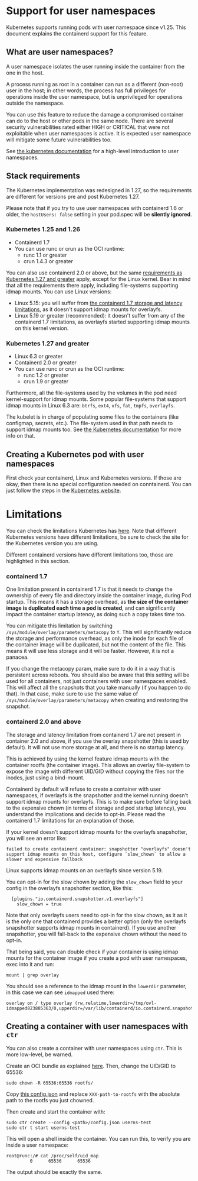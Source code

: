 # Support for user namespaces

Kubernetes supports running pods with user namespace since v1.25. This document explains the
containerd support for this feature.

## What are user namespaces?

A user namespace isolates the user running inside the container from the one in the host.

A process running as root in a container can run as a different (non-root) user in the host; in
other words, the process has full privileges for operations inside the user namespace, but is
unprivileged for operations outside the namespace.

You can use this feature to reduce the damage a compromised container can do to the host or other
pods in the same node. There are several security vulnerabilities rated either HIGH or CRITICAL that
were not exploitable when user namespaces is active. It is expected user namespace will mitigate
some future vulnerabilities too.

See [the kubernetes documentation][kube-intro] for a high-level introduction to
user namespaces.

[kube-intro]: https://kubernetes.io/docs/concepts/workloads/pods/user-namespaces/#introduction

## Stack requirements

The Kubernetes implementation was redesigned in 1.27, so the requirements are different for versions
pre and post Kubernetes 1.27.

Please note that if you try to use user namespaces with containerd 1.6 or older, the `hostUsers:
false` setting in your pod.spec will be **silently ignored**.

### Kubernetes 1.25 and 1.26

 * Containerd 1.7
 * You can use runc or crun as the OCI runtime:
   * runc 1.1 or greater
   * crun 1.4.3 or greater

You can also use containerd 2.0 or above, but the same [requirements as Kubernetes 1.27 and
greater](#Kubernetes-127-and-greater) apply, except for the Linux kernel. Bear in mind that all the
requirements there apply, including file-systems supporting idmap mounts. You can use Linux
versions:

 * Linux 5.15: you will suffer from [the containerd 1.7 storage and latency
   limitations](#Limitations), as it doesn't support idmap mounts for overlayfs.
 * Linux 5.19 or greater (recommended): it doesn't suffer from any of the containerd 1.7
   limitations, as overlayfs started supporting idmap mounts on this kernel version.

### Kubernetes 1.27 and greater

 * Linux 6.3 or greater
 * Containerd 2.0 or greater
 * You can use runc or crun as the OCI runtime:
   * runc 1.2 or greater
   * crun 1.9 or greater

Furthermore, all the file-systems used by the volumes in the pod need kernel-support for idmap
mounts. Some popular file-systems that support idmap mounts in Linux 6.3 are: `btrfs`, `ext4`, `xfs`,
`fat`, `tmpfs`, `overlayfs`.

The kubelet is in charge of populating some files to the containers (like configmap, secrets, etc.).
The file-system used in that path needs to support idmap mounts too. See [the Kubernetes
documentation][kube-req] for more info on that.


[kube-req]: https://kubernetes.io/docs/concepts/workloads/pods/user-namespaces/#before-you-begin

## Creating a Kubernetes pod with user namespaces

First check your containerd, Linux and Kubernetes versions. If those are okay, then there is no
special configuration needed on conntainerd. You can just follow the steps in the [Kubernetes
website][kube-example].

[kube-example]: https://kubernetes.io/docs/tasks/configure-pod-container/user-namespaces/

# Limitations

You can check the limitations Kubernetes has [here][kube-limitations]. Note that different
Kubernetes versions have different limitations, be sure to check the site for the Kubernetes version
you are using.

Different containerd versions have different limitations too, those are highlighted in this section.

[kube-limitations]: https://kubernetes.io/docs/concepts/workloads/pods/user-namespaces/#limitations

### containerd 1.7

One limitation present in containerd 1.7 is that it needs to change the ownership of every file and
directory inside the container image, during Pod startup. This means it has a storage overhead, as
**the size of the container image is duplicated each time a pod is created**, and can significantly
impact the container startup latency, as doing such a copy takes time too.

You can mitigate this limitation by switching `/sys/module/overlay/parameters/metacopy` to `Y`. This
will significantly reduce the storage and performance overhead, as only the inode for each file of
the container image will be duplicated, but not the content of the file. This means it will use less
storage and it will be faster. However, it is not a panacea.

If you change the metacopy param, make sure to do it in a way that is persistent across reboots. You
should also be aware that this setting will be used for all containers, not just containers with
user namespaces enabled. This will affect all the snapshots that you take manually (if you happen to
do that). In that case, make sure to use the same value of `/sys/module/overlay/parameters/metacopy`
when creating and restoring the snapshot.

### containerd 2.0 and above

The storage and latency limitation from containerd 1.7 are not present in container 2.0 and above,
if you use the overlay snapshotter (this is used by default). It will not use more storage at all,
and there is no startup latency.

This is achieved by using the kernel feature idmap mounts with the container rootfs (the container
image). This allows an overlay file-system to expose the image with different UID/GID without copying
the files nor the inodes, just using a bind-mount.

Containerd by default will refuse to create a container with user namespaces, if overlayfs is the
snapshotter and the kernel running doesn't support idmap mounts for overlayfs.  This is to make sure
before falling back to the expensive chown (in terms of storage and pod startup latency), you
understand the implications and decide to opt-in. Please read the containerd 1.7 limitations for an
explanation of those.

If your kernel doesn't support idmap mounts for the overlayfs snapshotter, you will see an error
like:

```
failed to create containerd container: snapshotter "overlayfs" doesn't support idmap mounts on this host, configure `slow_chown` to allow a slower and expensive fallback
```

Linux supports idmap mounts on an overlayfs since version 5.19.

You can opt-in for the slow chown by adding the `slow_chown` field to your config in the overlayfs
snapshotter section, like this:

```
  [plugins."io.containerd.snapshotter.v1.overlayfs"]
    slow_chown = true
```

Note that only overlayfs users need to opt-in for the slow chown, as it as it is the only one that
containerd provides a better option (only the overlayfs snapshotter supports idmap mounts in
containerd). If you use another snapshotter, you will fall-back to the expensive chown without the
need to opt-in.

That being said, you can double check if your container is using idmap mounts for the container
image if you create a pod with user namespaces, exec into it and run:

```
mount | grep overlay
```

You should see a reference to the idmap mount in the `lowerdir` parameter, in this case we can see
`idmapped` used there:

```
overlay on / type overlay (rw,relatime,lowerdir=/tmp/ovl-idmapped823885363/0,upperdir=/var/lib/containerd/io.containerd.snapshotter.v1.overlayfs/snapshots/1018/fs,workdir=/var/lib/containerd/io.containerd.snapshotter.v1.overlayfs/snapshots/1018/work)
```

## Creating a container with user namespaces with `ctr`

You can also create a container with user namespaces using `ctr`. This is more low-level, be warned.

Create an OCI bundle as explained [here][runc-bundle]. Then, change the UID/GID to 65536:

```
sudo chown -R 65536:65536 rootfs/
```

Copy [this config.json](./config.json) and replace `XXX-path-to-rootfs` with the
absolute path to the rootfs you just chowned.

Then create and start the container with:

```
sudo ctr create --config <path>/config.json userns-test
sudo ctr t start userns-test
```

This will open a shell inside the container. You can run this, to verify you are inside a user
namespace:

```
root@runc:/# cat /proc/self/uid_map
         0      65536      65536
```

The output should be exactly the same.

[runc-bundle]: https://github.com/opencontainers/runc#creating-an-oci-bundle
